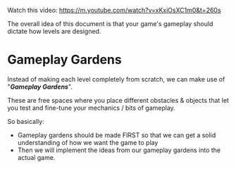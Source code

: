 Watch this video: <https://m.youtube.com/watch?v=xKxiOsXC1m0&t=260s>

The overall idea of this document is that your game's gameplay should dictate how levels are designed.

# Gameplay Gardens

Instead of making each level completely from scratch, we can make use of "***Gameplay Gardens***".

These are free spaces where you place different obstacles & objects that let you test and fine-tune your mechanics / bits of gameplay.

So basically:

- Gameplay gardens should be made FIRST so that we can get a solid understanding of how we want the game to play
- Then we will implement the ideas from our gameplay gardens into the actual game.
